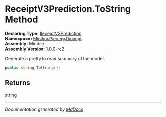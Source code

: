 ﻿<!--  
  <auto-generated>   
    The contents of this file were generated by a tool.  
    Changes to this file may be list if the file is regenerated  
  </auto-generated>   
-->

# ReceiptV3Prediction.ToString Method

**Declaring Type:** [ReceiptV3Prediction](../index.md)  
**Namespace:** [Mindee.Parsing.Receipt](../../index.md)  
**Assembly:** Mindee  
**Assembly Version:** 1.0.0\-rc2

Generate a pretty to read summary of the model.

```csharp
public string ToString();
```

## Returns

string

___

*Documentation generated by [MdDocs](https://github.com/ap0llo/mddocs)*
